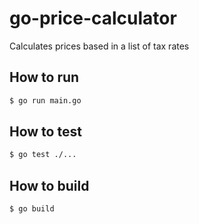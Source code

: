 # go-price-calculator
Calculates prices based in a list of tax rates

## How to run
```bash
$ go run main.go
```

## How to test
```bash
$ go test ./...
```

## How to build
```bash
$ go build
```
